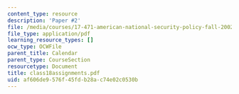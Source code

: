 ```yaml
---
content_type: resource
description: 'Paper #2'
file: /media/courses/17-471-american-national-security-policy-fall-2002/af606de9576f45fdb28ac74e02c0530b_class18assignments.pdf
file_type: application/pdf
learning_resource_types: []
ocw_type: OCWFile
parent_title: Calendar
parent_type: CourseSection
resourcetype: Document
title: class18assignments.pdf
uid: af606de9-576f-45fd-b28a-c74e02c0530b
---
```

